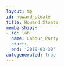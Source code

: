 ```yaml
---
layout: mp
id: howard_stoate
title: Howard Stoate
memberships:
- id: lab
  name: Labour Party
  start: 
  end: '2010-03-30'
autogenerated: true
---
```

